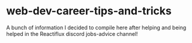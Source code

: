 # web-dev-career-tips-and-tricks
A bunch of information I decided to compile here after helping and being helped in the Reactiflux discord jobs-advice channel!

